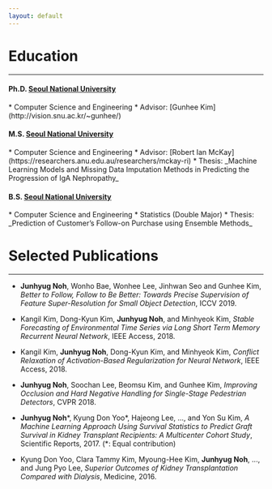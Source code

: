 ```yaml
---
layout: default
---
```


<!--Text can be **bold**, _italic_, or ~~strikethrough~~.-->

<!--[Link to another page](./another-page.html).-->

<!--There should be whitespace between paragraphs.-->

<!--There should be whitespace between paragraphs. We recommend including a README, or a file with information about your project.-->

# Education

* * *

<h4><strong>Ph.D.</strong> <a href="http://en.snu.ac.kr/">Seoul National University</a> </h4>
* Computer Science and Engineering
* Advisor: [Gunhee Kim](http://vision.snu.ac.kr/~gunhee/)

<h4><strong>M.S.</strong> <a href="http://en.snu.ac.kr/">Seoul National University</a> </h4>
* Computer Science and Engineering
* Advisor: [Robert Ian McKay](https://researchers.anu.edu.au/researchers/mckay-ri)
* Thesis: _Machine Learning Models and Missing Data Imputation Methods in Predicting the Progression of IgA Nephropathy_

<h4><strong>B.S.</strong> <a href="http://en.snu.ac.kr/">Seoul National University</a> </h4>
* Computer Science and Engineering
* Statistics (Double Major)
* Thesis: _Prediction of Customer’s Follow-on Purchase using Ensemble Methods_


# Selected Publications

* * *

* <strong>Junhyug Noh</strong>, Wonho Bae, Wonhee Lee, Jinhwan Seo and Gunhee Kim, _Better to Follow, Follow to Be Better: Towards Precise Supervision of Feature Super-Resolution for Small Object Detection_, ICCV 2019.

* Kangil Kim, Dong-Kyun Kim, <strong>Junhyug Noh</strong>, and Minhyeok Kim, _Stable Forecasting of Environmental Time Series via Long Short Term Memory Recurrent Neural Network_, IEEE Access, 2018.

* Kangil Kim, <strong>Junhyug Noh</strong>, Dong-Kyun Kim, and Minhyeok Kim, _Conflict Relaxation of Activation-Based Regularization for Neural Network_, IEEE Access, 2018.

* <strong>Junhyug Noh</strong>, Soochan Lee, Beomsu Kim, and Gunhee Kim, _Improving Occlusion and Hard Negative Handling for Single-Stage Pedestrian Detectors_, CVPR 2018.

* <strong>Junhyug Noh</strong>\*, Kyung Don Yoo\*, Hajeong Lee, ..., and Yon Su Kim, _A Machine Learning Approach Using Survival Statistics to Predict Graft Survival in Kidney Transplant Recipients: A Multicenter Cohort Study_, Scientific Reports, 2017. (\*: Equal contribution)

* Kyung Don Yoo, Clara Tammy Kim, Myoung-Hee Kim, <strong>Junhyug Noh</strong>, ..., and Jung Pyo Lee, _Superior Outcomes of Kidney Transplantation Compared with Dialysis_, Medicine, 2016.

<!--* <strong>Junhyug Noh</strong>\*, Kyung Don Yoo\*, Hajeong Lee, Dong Ki Kim, Chun Soo Lim, Young-Hoon Kim, Jung Pyo Lee, Gunhee Kim, and Yon Su Kim, _A Machine Learning Approach Using Survival Statistics to Predict Graft Survival in Kidney Transplant Recipients: A Multicenter Cohort Study_, Scientific Reports, 2017. (\*: Equal contribution)-->

<!--* Kyung Don Yoo, Clara Tammy Kim, Myoung-Hee Kim, <strong>Junhyug Noh</strong>, Gunhee Kim, Ho Kim, Jung Nam An, Jae Yoon Park, Hyunjeong Cho, Kyoung Hoon Kim, Hyunwook Kim, Dong-Ryeol Ryu, Dong Ki Kim, Chun Soo Lim, Yon Su Kim, and Jung Pyo Lee, _Superior Outcomes of Kidney Transplantation Compared with Dialysis_, Medicine, 2016.-->
